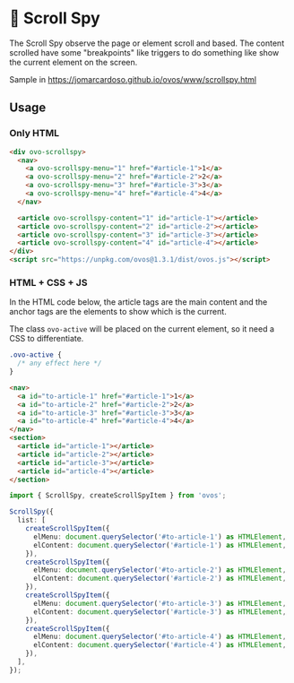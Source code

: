 # 🥚 Scroll Spy

The Scroll Spy observe the page or element scroll and based. The content scrolled have some "breakpoints" like triggers to do something like show the current element on the screen.

Sample in https://jomarcardoso.github.io/ovos/www/scrollspy.html

## Usage

### Only HTML

```html
<div ovo-scrollspy>
  <nav>
    <a ovo-scrollspy-menu="1" href="#article-1">1</a>
    <a ovo-scrollspy-menu="2" href="#article-2">2</a>
    <a ovo-scrollspy-menu="3" href="#article-3">3</a>
    <a ovo-scrollspy-menu="4" href="#article-4">4</a>
  </nav>

  <article ovo-scrollspy-content="1" id="article-1"></article>
  <article ovo-scrollspy-content="2" id="article-2"></article>
  <article ovo-scrollspy-content="3" id="article-3"></article>
  <article ovo-scrollspy-content="4" id="article-4"></article>
</div>
<script src="https://unpkg.com/ovos@1.3.1/dist/ovos.js"></script>
```

### HTML + CSS + JS

In the HTML code below, the article tags are the main content and the anchor tags are the elements to show which is the current.

The class `ovo-active` will be placed on the current element, so it need a CSS to differentiate.

```css
.ovo-active {
  /* any effect here */
}
```

```html
<nav>
  <a id="to-article-1" href="#article-1">1</a>
  <a id="to-article-2" href="#article-2">2</a>
  <a id="to-article-3" href="#article-3">3</a>
  <a id="to-article-4" href="#article-4">4</a>
</nav>
<section>
  <article id="article-1"></article>
  <article id="article-2"></article>
  <article id="article-3"></article>
  <article id="article-4"></article>
</section>
```

```ts
import { ScrollSpy, createScrollSpyItem } from 'ovos';

ScrollSpy({
  list: [
    createScrollSpyItem({
      elMenu: document.querySelector('#to-article-1') as HTMLElement,
      elContent: document.querySelector('#article-1') as HTMLElement,
    }),
    createScrollSpyItem({
      elMenu: document.querySelector('#to-article-2') as HTMLElement,
      elContent: document.querySelector('#article-2') as HTMLElement,
    }),
    createScrollSpyItem({
      elMenu: document.querySelector('#to-article-3') as HTMLElement,
      elContent: document.querySelector('#article-3') as HTMLElement,
    }),
    createScrollSpyItem({
      elMenu: document.querySelector('#to-article-4') as HTMLElement,
      elContent: document.querySelector('#article-4') as HTMLElement,
    }),
  ],
});
```
